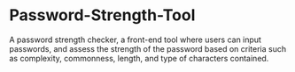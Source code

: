 # Password-Strength-Tool
A password strength checker, a front-end tool where users can input passwords, and assess the strength of the password based on criteria such as complexity, commonness, length, and type of characters contained.
